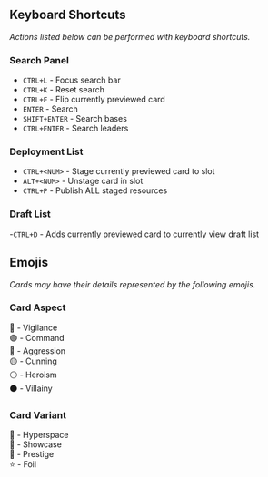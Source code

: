 ## Keyboard Shortcuts
*Actions listed below can be performed with keyboard shortcuts.*
### Search Panel
- `CTRL+L` - Focus search bar
- `CTRL+K` - Reset search
- `CTRL+F` - Flip currently previewed card
- `ENTER` - Search
- `SHIFT+ENTER` - Search bases
- `CTRL+ENTER` - Search leaders

### Deployment List

- `CTRL+<NUM>` - Stage currently previewed card to slot
- `ALT+<NUM>` - Unstage card in slot
- `CTRL+P` - Publish ALL staged resources

### Draft List

-`CTRL+D` - Adds currently previewed card to currently view draft list

## Emojis
*Cards may have their details represented by the following emojis.*

### Card Aspect
🔵 - Vigilance\
🟢 - Command\
🔴 - Aggression\
🟡 - Cunning\
⚪ - Heroism\
⚫ - Villainy

### Card Variant
💙 - Hyperspace\
💜 - Showcase\
🖤 - Prestige\
⭐ - Foil